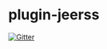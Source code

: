 # plugin-jeerss

[![Gitter](https://badges.gitter.im/NextDom/plugin-jeerss.svg)](https://gitter.im/NextDom/plugin-jeerss?utm_source=badge&utm_medium=badge&utm_campaign=pr-badge&utm_content=badge)